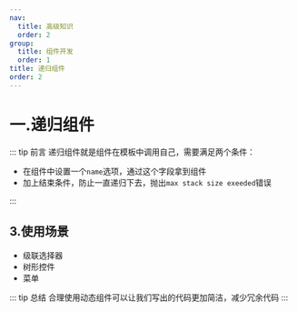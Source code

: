 ```yaml
---
nav:
  title: 高级知识
  order: 2
group:
  title: 组件开发
  order: 1
title: 递归组件
order: 2
---
```


# 一.递归组件

::: tip 前言
递归组件就是组件在模板中调用自己，需要满足两个条件：

- 在组件中设置一个`name`选项，通过这个字段拿到组件
- 加上结束条件，防止一直递归下去，抛出`max stack size exeeded`错误

:::



## 3.使用场景

- 级联选择器
- 树形控件
- 菜单

::: tip 总结
合理使用动态组件可以让我们写出的代码更加简洁，减少冗余代码
:::
